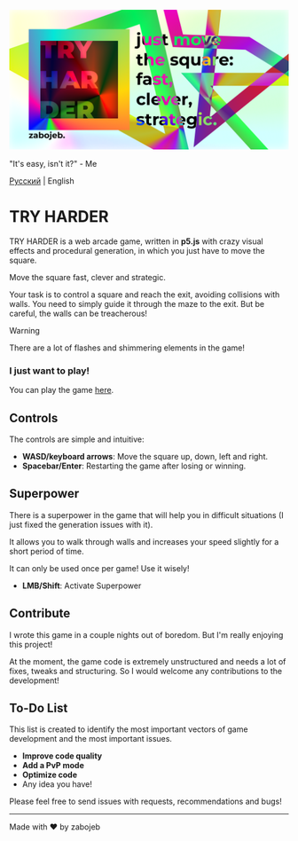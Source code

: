 ![TRY HARDER](banner.png)

"It's easy, isn't it?" - Me

[Русский](README.ru.md) | English

# TRY HARDER
TRY HARDER is a web arcade game, written in **p5.js** with crazy visual effects and procedural generation, in which you just have to move the square.

Move the square fast, clever and strategic.

Your task is to control a square and reach the exit, avoiding collisions with walls. You need to simply guide it through the maze to the exit.
But be careful, the walls can be treacherous!

> [!WARNING]
> There are a lot of flashes and shimmering elements in the game!

### I just want to play!
You can play the game [here](https://zabojeb.github.io/TRYHARDER/).

## Controls
The controls are simple and intuitive:

- **WASD/keyboard arrows**: Move the square up, down, left and right.
- **Spacebar/Enter**: Restarting the game after losing or winning.

## Superpower
There is a superpower in the game that will help you in difficult situations (I just fixed the generation issues with it).

It allows you to walk through walls and increases your speed slightly for a short period of time.

It can only be used once per game! Use it wisely!

- **LMB/Shift**: Activate Superpower

## Contribute
I wrote this game in a couple nights out of boredom. But I'm really enjoying this project!

At the moment, the game code is extremely unstructured and needs a lot of fixes, tweaks and structuring.
So I would welcome any contributions to the development!

## To-Do List
This list is created to identify the most important vectors of game development and the most important issues.

- **Improve code quality**
- **Add a PvP mode**
- **Optimize code**
- Any idea you have!

Please feel free to send issues with requests, recommendations and bugs!

---

Made with ❤️️ by zabojeb
